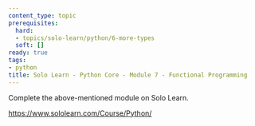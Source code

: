 ```yaml
---
content_type: topic
prerequisites:
  hard:
  - topics/solo-learn/python/6-more-types
  soft: []
ready: true
tags:
- python
title: Solo Learn - Python Core - Module 7 - Functional Programming
---
```


Complete the above-mentioned module on Solo Learn.

https://www.sololearn.com/Course/Python/
